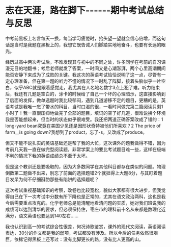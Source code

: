 # 志在天涯，路在脚下------期中考试总结与反思

中考前黑板上名言每天一换，每当学习疲倦时，抬头望一望就会信心倍增，而这句话是当时是我题在黑板上的，我想它既告诫人们脚踏实地地奋斗，也要有长远的眼光。

经历过高中两次考试后，不难发现其与初中的不同之处，许多同学在考前的自习课漫无目的地翻书；考后老师就发了答案，一时间又是心潮澎湃，两个心里高潮期间能否安静下来成为了成败的关键。我这次的英语考试恰恰说明了这一点，尽管有一定心理准备，但在第一题的听力不懂的情况下一时乱了阵脚，接着头脑似乎一片空白，似乎ABC就是跟着感觉走，我尤其在人名地名数字3点上犯了难。听力结束后，我还有几题是空白的，涂卡的时候给了自己一个坏的心理暗示，这直接影响到了后面的发挥，做单选题时我比较郁闷，遇到几道游移不定的题目，更糟的是，英语考试是我唯一忘了带水的科目，当时口渴的很，一看时间做完第二篇阅读只剩1小时了！我一直很压抑地做完了全部的题目，填词的空了好几道，很难说换个环境我是否能想起来，但当时的状态似乎很难受。我还把两道正确答案改成了错的：1
long-yard bean究竟在美国少见还是因形状奇特被他们所喜欢？2 The price of
farm\_\_is going down?我想到了product，忘了-s，又改成了produce。

但又不能不说扎实的英语基础还是帮了我的大忙，这次课外的题我做得不错，因为考前几天我一直在做完型阅读题，非常学案上的要比考试题目难一些，这样在极端不利的情况下我的英语成绩总不至于太坏。

但是这个教训还是要吸取的，因为大多数同学在其他科目都存在类似的问题。物理倒数第二题做不出来，别忘了前面的选择题错2个就抵得上大题8分，与其盯着题目发呆为何不仔细斟酌那些有陷阱的选择题呢？

这次考试重视基础知识的考察，改卷也比较宽松，貌似大家都有很大进步，但我觉得自己在下一次考试中分数有所下降也是正常的，尤其在语文政治两科，这也是我今后需要重点攻克的。化学老师总是能清醒地看清问题的实质，她对我们班说我的成绩可以达到清华的要求，但必须保持住，枣庄市的理科前十名从来都是数理化近满分，语文英语也要达到140左右......

我也认识到高一的考试综合性很差，何况诗歌鉴赏，课外的现代文阅读，英语阅读表达，30分的作文都是我的弱项，考试都没有涉及。所以今后的任务依然很艰巨，依稀记得黑板上还写过：没有比脚更长的路，没有比人更高的山。
